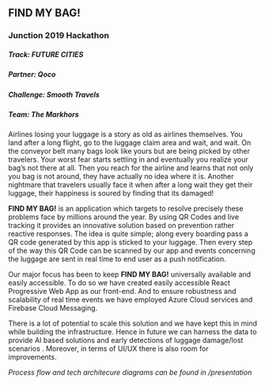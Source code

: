 ## FIND MY BAG!

### Junction 2019 Hackathon
##### Track: FUTURE CITIES
##### Partner: Qoco
##### Challenge: Smooth Travels
##### Team: The Markhors

Airlines losing your luggage is a story as old as airlines themselves. You land after a long flight, go to the luggage claim area and wait, and wait. On the conveyor belt many bags look like yours but are being picked by other travelers. Your worst fear starts settling in and eventually you realize your bag’s not there at all. Then you reach for the airline and learns that not only you bag is not around, they have actually no idea where it is. Another nightmare that travelers usually face it when after a long wait they get their luggage, their happiness is soured by finding that its damaged!

**FIND MY BAG!** is an application which targets to resolve precisely these problems face by millions around the year. By using QR Codes and live tracking it provides an innovative solution based on prevention rather reactive responses. The idea is quite simple; along every boarding pass a QR code generated by this app is sticked to your luggage.  Then every step of the way this QR Code can be scanned by our app and events concerning the luggage are sent in real time to end user as a push notification.

Our major focus has been to keep **FIND MY BAG!** universally available and easily accessible. To do so we have created easily accessible React Progressive Web App as our front-end. And to ensure robustness and scalability of real time events we have employed Azure Cloud services and Firebase Cloud Messaging. 

There is a lot of potential to scale this solution and we have kept this in mind while building the infrastructure. Hence in future we can harness the data to provide AI based solutions and early detections of luggage damage/lost scenarios . Moreover, in terms of UI/UX there is also room for improvements.


*Process flow and tech architecure diagrams can be found in /presentation*